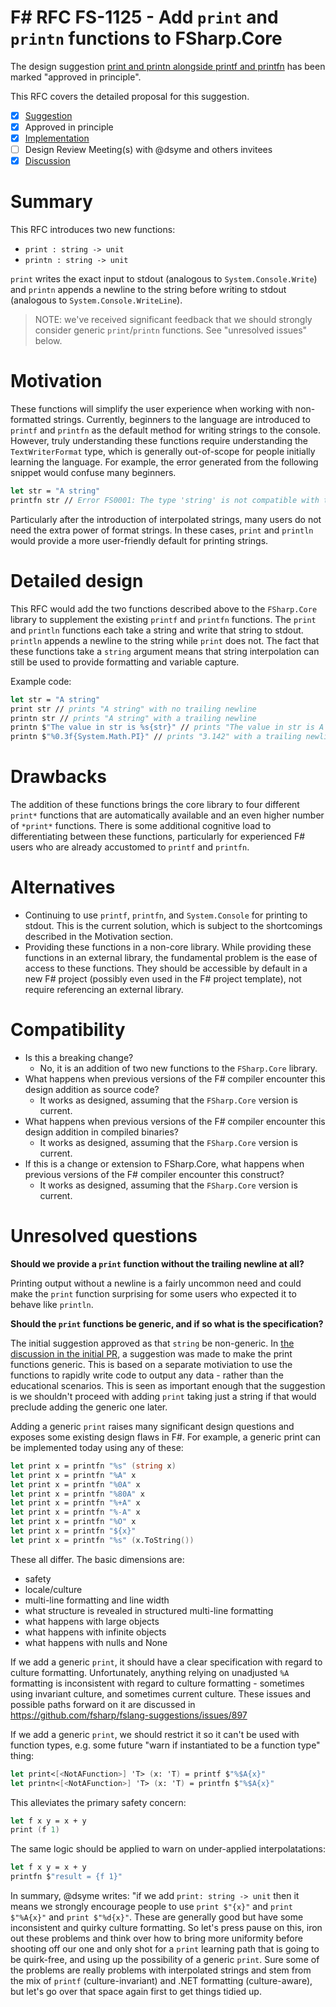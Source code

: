 # F# RFC FS-1125 - Add `print` and `printn` functions to FSharp.Core

The design suggestion [print and printn alongside printf and printfn](https://github.com/fsharp/fslang-suggestions/issues/1092) has been marked "approved in principle".

This RFC covers the detailed proposal for this suggestion.

- [x] [Suggestion](https://github.com/fsharp/fslang-suggestions/issues/1092)
- [x] Approved in principle
- [x] [Implementation](https://github.com/dotnet/fsharp/pull/13597)
- [ ] Design Review Meeting(s) with @dsyme and others invitees
- [x] [Discussion](https://github.com/fsharp/fslang-design/discussions/675)

# Summary

This RFC introduces two new functions:
- `print : string -> unit`
- `printn : string -> unit`

`print` writes the exact input to stdout (analogous to `System.Console.Write`) and `printn` appends a newline to the string before writing to stdout (analogous to `System.Console.WriteLine`).

> NOTE: we've received significant feedback that we should strongly consider generic `print`/`printn` functions. See "unresolved issues" below.

# Motivation

These functions will simplify the user experience when working with non-formatted strings. Currently, beginners to the language are introduced to `printf` and `printfn` as the default method for writing strings to the console. However, truly understanding these functions require understanding the `TextWriterFormat` type, which is generally out-of-scope for people initially learning the language. For example, the error generated from the following snippet would confuse many beginners.

```fs
let str = "A string"
printfn str // Error FS0001: The type 'string' is not compatible with the type 'Printf.TextWriterFormat<'a>'
```

Particularly after the introduction of interpolated strings, many users do not need the extra power of format strings. In these cases, `print` and `println` would provide a more user-friendly default for printing strings.

# Detailed design

This RFC would add the two functions described above to the `FSharp.Core` library to supplement the existing `printf` and `printfn` functions. The `print` and `println` functions each take a string and write that string to stdout. `println` appends a newline to the string while `print` does not. The fact that these functions take a `string` argument means that string interpolation can still be used to provide formatting and variable capture.

Example code:

```fsharp
let str = "A string"
print str // prints "A string" with no trailing newline
printn str // prints "A string" with a trailing newline
printn $"The value in str is %s{str}" // prints "The value in str is A string" with a trailing newline
printn $"%0.3f{System.Math.PI}" // prints "3.142" with a trailing newline
```

# Drawbacks

The addition of these functions brings the core library to four different `print*` functions that are automatically available and an even higher number of `*print*` functions. There is some additional cognitive load to differentiating between these functions, particularly for experienced F# users who are already accustomed to `printf` and `printfn`.

# Alternatives

- Continuing to use `printf`, `printfn`, and `System.Console` for printing to stdout. This is the current solution, which is subject to the shortcomings described in the Motivation section.
- Providing these functions in a non-core library. While providing these functions in an external library, the fundamental problem is the ease of access to these functions. They should be accessible by default in a new F# project (possibly even used in the F# project template), not require referencing an external library.

# Compatibility

* Is this a breaking change?
  * No, it is an addition of two new functions to the `FSharp.Core` library.
* What happens when previous versions of the F# compiler encounter this design addition as source code?
  * It works as designed, assuming that the `FSharp.Core` version is current.
* What happens when previous versions of the F# compiler encounter this design addition in compiled binaries?
  * It works as designed, assuming that the `FSharp.Core` version is current.
* If this is a change or extension to FSharp.Core, what happens when previous versions of the F# compiler encounter this construct?
  * It works as designed, assuming that the `FSharp.Core` version is current.

# Unresolved questions

**Should we provide a `print` function without the trailing newline at all?**

Printing output without a newline is a fairly uncommon need and could make the `print` function surprising for some users who expected it to behave like `println`.

**Should the `print` functions be generic, and if so what is the specification?**

The initial suggestion approved as that `string` be non-generic.  In [the discussion in the initial PR](https://github.com/dotnet/fsharp/pull/13597), a suggestion was made to make the print functions generic.  This is based on a separate motiviation to use the functions to rapidly write code to output any data - rather than the educational scenarios. This is seen as important enough that the suggestion is we shouldn't proceed with adding `print` taking just a string if that would preclude adding the generic one later.
 
Adding a generic `print` raises many significant design questions and exposes some existing design flaws in F#. For example, a generic print can be implemented today using any of these:
 
```fsharp
let print x = printfn "%s" (string x)
let print x = printfn "%A" x
let print x = printfn "%0A" x
let print x = printfn "%80A" x
let print x = printfn "%+A" x
let print x = printfn "%-A" x
let print x = printfn "%O" x
let print x = printfn "${x}"
let print x = printfn "%s" (x.ToString())
```
    
These all differ.  The basic dimensions are:

* safety
* locale/culture
* multi-line formatting and line width
* what structure is revealed in structured multi-line formatting
* what happens with large objects
* what happens with infinite objects
* what happens with nulls and None
 
If we add a generic `print`, it should have a clear specification with regard to culture formatting. Unfortunately, anything relying on unadjusted `%A` formatting is inconsistent with regard to culture formatting - sometimes using invariant culture, and sometimes current culture.  These issues and possible paths forward on it are discussed in https://github.com/fsharp/fslang-suggestions/issues/897

If we add a generic `print`, we should restrict it so it can't be used with function types, e.g. some future "warn if instantiated to be a function type" thing:

```fsharp
let print<[<NotAFunction>] 'T> (x: 'T) = printf $"%$A{x}"
let printn<[<NotAFunction>] 'T> (x: 'T) = printfn $"%$A{x}"
```

This alleviates the primary safety concern:

```fsharp
let f x y = x + y
print (f 1)
```
    
The same logic should be applied to warn on under-applied interpolatations:
    
```fsharp
let f x y = x + y
printfn $"result = {f 1}"
```

In summary, @dsyme writes:  "if we add `print: string -> unit` then it means we strongly encourage people to use `print $"{x}"` and `print $"%A{x}"` and `print $"%d{x}"`. These are generally good but have some inconsistent and quirky culture formatting. So let's press pause on this, iron out these problems and think over how to bring more uniformity before shooting off our one and only shot for a `print` learning path that is going to be quirk-free, and using up the possibility of a generic `print`. Sure some of the problems are really problems with interpolated strings and stem from the mix of `printf` (culture-invariant) and .NET formatting (culture-aware), but let's go over that space again first to get things tidied up.    
